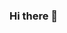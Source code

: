 ### Hi there 👋

<!--
**CyrilSharma/CyrilSharma** is a ✨ _special_ ✨ repository because its `README.md` (this file) appears on your GitHub profile.
[![Cyril's GitHub stats](https://github-readme-stats.vercel.app/api?username=CyrilSharma)](https://github.com/CyrilSharma/github-readme-stats)

Here are some ideas to get you started:

- 🔭 I’m currently working on ...
- 🌱 I’m currently learning ...
- 👯 I’m looking to collaborate on ...
- 🤔 I’m looking for help with ...
- 💬 Ask me about ...
- 📫 How to reach me: ...
- 😄 Pronouns: ...
- ⚡ Fun fact: ...
-->
